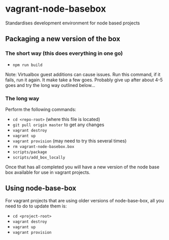 vagrant-node-basebox
===================

Standardises development environment for node based projects

## Packaging a new version of the box

### The short way (this does everything in one go)

- ```npm run build```

Note: Virtualbox guest additions can cause issues. Run this command, if it fails, run it again. It make take a few goes. Probably give up after about 4-5 goes and try the long way outlined below...

### The long way

Perform the following commands:

- ```cd <repo-root>``` (where this file is located)
- ```git pull origin master``` to get any changes
- ```vagrant destroy```
- ```vagrant up```
- ```vagrant provision``` (may need to try this several times)
- ```rm vagrant-node-basebox.box```
- ```scripts/package```
- ```scripts/add_box_locally```

Once that has all completed you will have a new version of the node base box available
for use in vagrant projects.

## Using node-base-box

For vagrant projects that are using older versions of node-base-box, all you need
to do to update them is:

- ```cd <project-root>```
- ```vagrant destroy```
- ```vagrant up```
- ```vagrant provision```
